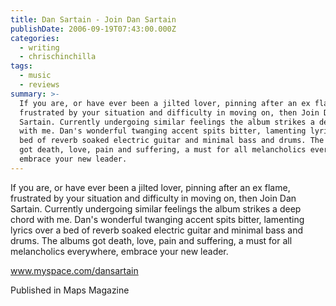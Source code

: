 ```yaml
---
title: Dan Sartain - Join Dan Sartain
publishDate: 2006-09-19T07:43:00.000Z
categories:
  - writing
  - chrischinchilla
tags:
  - music
  - reviews
summary: >-
  If you are, or have ever been a jilted lover, pinning after an ex flame,
  frustrated by your situation and difficulty in moving on, then Join Dan
  Sartain. Currently undergoing similar feelings the album strikes a deep chord
  with me. Dan's wonderful twanging accent spits bitter, lamenting lyrics over a
  bed of reverb soaked electric guitar and minimal bass and drums. The albums
  got death, love, pain and suffering, a must for all melancholics everywhere,
  embrace your new leader.
---
```


If you are, or have ever been a jilted lover, pinning after an ex flame, frustrated by your situation and difficulty in moving on, then Join Dan Sartain. Currently undergoing similar feelings the album strikes a deep chord with me. Dan's wonderful twanging accent spits bitter, lamenting lyrics over a bed of reverb soaked electric guitar and minimal bass and drums. The albums got death, love, pain and suffering, a must for all melancholics everywhere, embrace your new leader.

<a href='https://www.myspace.com/dansartain' target='_blank'>www.myspace.com/dansartain</a>

Published in Maps Magazine
